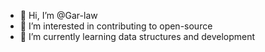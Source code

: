 - 👋 Hi, I’m @Gar-law
- 👀 I’m interested in contributing to open-source
- 🌱 I’m currently learning data structures and development


<!---
Gar-law/Gar-law is a ✨ special ✨ repository because its `README.md` (this file) appears on your GitHub profile.
You can click the Preview link to take a look at your changes.
--->
